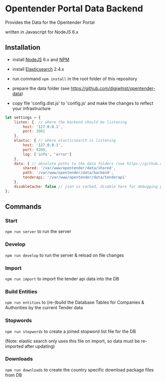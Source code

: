 # Opentender Portal Data Backend

Provides the Data for the Opentender Portal

written in Javascript for NodeJS 6.x

## Installation

- install [NodeJS](https://nodejs.org/) 6.x and [NPM](https://www.npmjs.com/)
- install [Elasticsearch](https://www.elastic.co/) 2.4.x

- run command `npm install` in the root folder of this repository

- prepare the data folder (see https://github.com/digiwhist/opentender-data)

- copy file 'config.dist.js' to 'config.js' and make the changes to reflect your infrastructure

```javascript
let settings = {
	listen: {  // where the backend should be listening
		host: '127.0.0.1',
		port: 3001
	},
	elastic: { // where elasticsearch is listening
		host: '127.0.0.1',
		port: 9200,
		log: ['info', 'error']
	},
	data: { // absolute paths to the data folders (see https://github.com/digiwhist/opentender-data)
		shared: '/var/www/opentender/data/shared',
		path: '/var/www/opentender/data/backend',
		tenderapi: '/var/www/opentender/data/tenderapi'
	},
	disableCache: false // json is cached, disable here for debugging purposes
};
```

## Commands

### Start

`npm run server` to run the server

### Develop

`npm run develop` to run the server & reload on file changes

### Import

`npm run import` to import the tender api data into the DB

### Build Entities

`npm run entities` to (re-)build the Database Tables for Companies & Authorities by the current Tender data

### Stopwords

`npm run stopwords` to create a joined stopword list file for the DB

(Note: elastic search only uses this file on import, so data must be re-imported after updating)

### Downloads

`npm run downloads` to create the country specific download package files from DB
